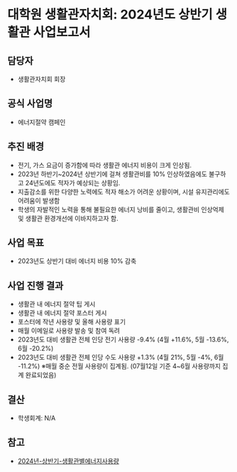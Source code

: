 대학원 생활관자치회: 2024년도 상반기 생활관 사업보고서
===

## 담당자
- 생활관자치회 회장 

## 공식 사업명
- 에너지절약 캠페인

## 추진 배경
- 전기, 가스 요금이 증가함에 따라 생활관 에너지 비용이 크게 인상됨.
- 2023년 하반기~2024년 상반기에 걸쳐 생활관비를 10% 인상하였음에도 불구하고 24년도에도 적자가 예상되는 상황임.
- 지출감소를 위한 다양한 노력에도 적자 해소가 어려운 상황이며, 시설 유지관리에도 어려움이 발생함
- 학생의 자발적인 노력을 통해 불필요한 에너지 낭비를 줄이고, 생활관비 인상억제 및 생활관 환경개선에 이바지하고자 함.

## 사업 목표
- 2023년도 상반기 대비 에너지 비용 10% 감축

## 사업 진행 결과
- 생활관 내 에너지 절약 팁 게시
- 생활관 내 에너지 절약 포스터 게시
- 포스터에 작년 사용량 및 올해 사용량 표기
- 매월 이메일로 사용량 발송 및 참여 독려
- 2023년도 대비 생활관 전체 인당 전기 사용량 -9.4%  (4월 +11.6%, 5월 -13.6%, 6월 -20.2%)
- 2023년도 대비 생활관 전체 인당 수도 사용량 +1.3% (4월 21%, 5월 -4%, 6월 -11.2%)
※매월 중순 전월 사용량이 집계됨. (07월12일 기준 4~6월 사용량까지 집계 완료되었음)

## 결산
- 학생회계: N/A

## 참고
- [2024년-상반기-생활관별에너지사용량](대학원생활관자치회-2024년-상반기-생활관별에너지사용량.md)
